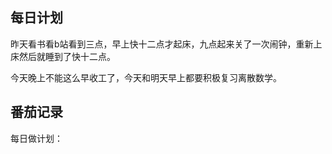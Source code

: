 ## 每日计划

昨天看书看b站看到三点，早上快十二点才起床，九点起来关了一次闹钟，重新上床然后就睡到了快十二点。

今天晚上不能这么早收工了，今天和明天早上都要积极复习离散数学。

## 番茄记录

每日做计划：